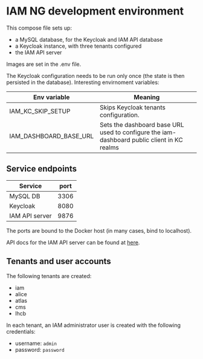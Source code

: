 # IAM NG development environment

This compose file sets up:

- a MySQL database, for the Keycloak and IAM API database
- a Keycloak instance, with three tenants configured
- the IAM API server

Images are set in the .env file.

The Keycloak configuration needs to be run only once (the state is then persisted in the database).
Interesting envirnoment variables:

| Env variable           | Meaning                                                                                    |
| ---------------------- | ------------------------------------------------------------------------------------------ |
| IAM_KC_SKIP_SETUP      | Skips Keycloak tenants configuration.                                                      |
| IAM_DASHBOARD_BASE_URL | Sets the dashboard base URL used to configure the iam-dashboard public client in KC realms |

## Service endpoints

| Service        | port |
| -------------- | ---- |
| MySQL DB       | 3306 |
| Keycloak       | 8080 |
| IAM API server | 9876 |

The ports are bound to the Docker host (in many cases, bind to localhost).

API docs for the IAM API server can be found at [here](http://localhost:9876/swagger-ui/api-docs.html).

## Tenants and user accounts

The following tenants are created:

- iam
- alice
- atlas
- cms
- lhcb

In each tenant, an IAM administrator user is created with the following credentials:

- username: `admin`
- password: `password`
